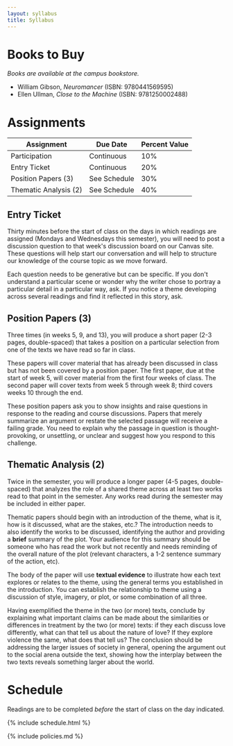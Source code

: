 ```yaml
---
layout: syllabus
title: Syllabus
---
```


# Books to Buy

*Books are available at the campus bookstore.*

* William Gibson, *Neuromancer* (ISBN: 9780441569595)
* Ellen Ullman, *Close to the Machine* (ISBN: 9781250002488)

# Assignments

| Assignment                   | Due Date     | Percent Value |
|------------------------------|--------------|---------------|
| Participation                | Continuous   | 10%           |
| Entry Ticket                 | Continuous   | 20%           |
| Position Papers (3)          | See Schedule | 30%           |
| Thematic Analysis (2)        | See Schedule | 40%           |

## Entry Ticket

Thirty minutes before the start of class on the days in which readings are assigned (Mondays and Wednesdays this semester), you will need to post a discussion question to that week's discussion board on our Canvas site. These questions will help start our conversation and will help to structure our knowledge of the course topic as we move forward.

Each question needs to be generative but can be specific. If you don't understand a particular scene or wonder why the writer chose to portray a particular detail in a particular way, ask. If you notice a theme developing across several readings and find it reflected in this story, ask.

## Position Papers (3)

Three times (in weeks 5, 9, and 13), you will produce a short paper (2-3 pages, double-spaced) that takes a position on a particular selection from one of the texts we have read so far in class.

These papers will cover material that has already been discussed in class but has not been covered by a position paper. The first paper, due at the start of week 5, will cover material from the first four weeks of class. The second paper will cover texts from week 5 through week 8; third covers weeks 10 through the end.

These position papers ask you to show insights and raise questions in response to the reading and course discussions. Papers that merely summarize an argument or restate the selected passage will receive a failing grade. You need to explain why the passage in question is thought-provoking, or unsettling, or unclear and suggest how you respond to this challenge.

## Thematic Analysis (2)

Twice in the semester, you will produce a longer paper (4-5 pages, double-spaced) that analyzes the role of a shared theme across at least two works read to that point in the semester. Any works read during the semester may be included in either paper.

Thematic papers should begin with an introduction of the theme, what is it, how is it discussed, what are the stakes, etc.? The introduction needs to also identify the works to be discussed, identifying the author and providing a **brief** summary of the plot. Your audience for this summary should be someone who has read the work but not recently and needs reminding of the overall nature of the plot (relevant characters, a 1-2 sentence summary of the action, etc).

The body of the paper will use **textual evidence** to illustrate how each text explores or relates to the theme, using the general terms you established in the introduction. You can establish the relationship to theme using a discussion of style, imagery, or plot, or some combination of all three.

Having exemplified the theme in the two (or more) texts, conclude by explaining what important claims can be made about the similarities or differences in treatment by the two (or more) texts: if they each discuss love differently, what can that tell us about the nature of love? If they explore violence the same, what does that tell us? The conclusion should be addressing the larger issues of society in general, opening the argument out to the social arena outside the text, showing how the interplay between the two texts reveals something larger about the world.

# Schedule

Readings are to be completed *before* the start of class on the day indicated.

{% include schedule.html %}

{% include policies.md %}
